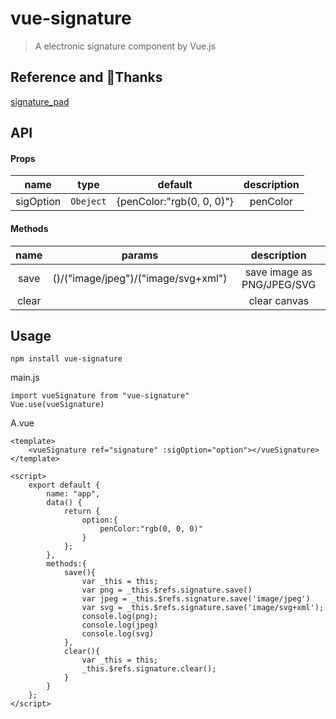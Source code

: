 # vue-signature

> A electronic signature component by Vue.js

## Reference and Thanks
[signature_pad](https://github.com/szimek/signature_pad)

## API
#### Props
| name          |     type      |           default         |       description      |
|:-------------:|:-------------:|:-------------------------:|   :-----------------:  |
| sigOption     | `Obeject`     | {penColor:"rgb(0, 0, 0)"} |     penColor           |

#### Methods
| name              |  params                                       | description  |
| :-------------:   |:-------------:                                |:-------------:|
| save              | ()/("image/jpeg")/("image/svg+xml") | save image as PNG/JPEG/SVG |
| clear               |                                   | clear canvas |


## Usage

``` 
npm install vue-signature 
```

main.js

```
import vueSignature from "vue-signature"
Vue.use(vueSignature)
```
A.vue

```
<template>
    <vueSignature ref="signature" :sigOption="option"></vueSignature> 
</template>

<script>
    export default {
        name: "app",
        data() {
            return {
                option:{
                    penColor:"rgb(0, 0, 0)"
                }
            };
        },
        methods:{
            save(){
                var _this = this;
                var png = _this.$refs.signature.save()
                var jpeg = _this.$refs.signature.save('image/jpeg')
                var svg = _this.$refs.signature.save('image/svg+xml');
                console.log(png);
                console.log(jpeg)
                console.log(svg)
            },
            clear(){
                var _this = this;
                _this.$refs.signature.clear();
            }
        }
    };
</script>
```

